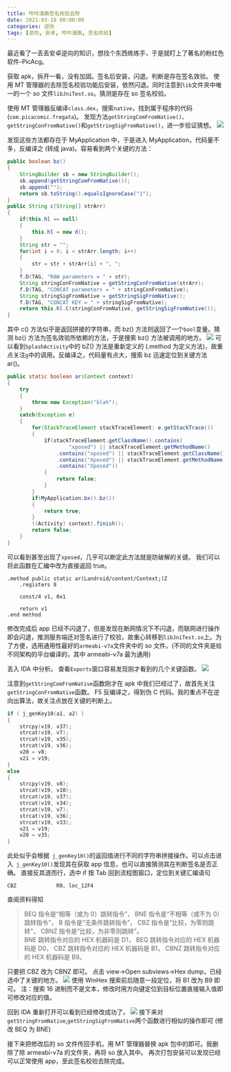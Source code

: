 ```yaml
---
title: 哔咔漫画签名校验去除
date: 2021-03-18 00:00:00
categories: 逆向
tags: [逆向, 安卓, 哔咔漫画, 签名校验]
---
```


最近看了一丢丢安卓逆向的知识，想找个东西练练手，于是就盯上了著名的粉红色软件-PicAcg。

获取 apk，拆开一看，没有加固。签名后安装，闪退。判断是存在签名效验。
使用 MT 管理器的去除签名校验功能后安装，依然闪退。同时注意到`lib`文件夹中唯一的一个 so 文件`libJniTest.so`。猜测是存在 so 签名校验。
<!-- more -->
使用 MT 管理器反编译`class.dex`，搜索`native`，找到属于程序的代码 (`com.picacomic.fregata`)。
发现方法`getStringComFromNative()`、`getStringConFromNative()`和`getStringSigFromNative()`，进一步验证猜想。
![](哔咔漫画签名校验去除/1615993394415.jpg)

发现这些方法都存在于 MyApplication 中，于是进入 MyApplication，代码量不多，反编译之 (转成 java)。容易看到两个关键的方法：

```java
public boolean bz()
{
    StringBuilder sb = new StringBuilder();
    sb.append(getStringComFromNative());
    sb.append("");
    return sb.toString().equalsIgnoreCase("1");
}
public String c(String[] strArr)
{
    if(this.hl == null)
    {
        this.hl = new d();
    }
    String str = "";
    for(int i = 0; i < strArr.length; i++)
    {
        str = str + strArr[i] + ", ";
    }
    f.D(TAG, "RAW parameters = " + str);
    String stringConFromNative = getStringConFromNative(strArr);
    f.D(TAG, "CONCAT parameters = " + stringConFromNative);
    String stringSigFromNative = getStringSigFromNative();
    f.D(TAG, "CONCAT KEY = " + stringSigFromNative);
    return this.hl.C(stringConFromNative, getStringSigFromNative());
}
```

其中 c() 方法似乎是返回拼接的字符串，而 bz() 方法则返回了一个`bool`变量。猜测 bz() 方法为签名效验所依赖的方法，于是搜索 bz() 方法被调用的地方。
![](哔咔漫画签名校验去除/1615993412806.jpg)
可以看到`SplashActivity`中的 bZ() 方法是重新定义的 (.method 为定义方法)，故重点关注`g`中的调用。反编译之，代码量有点大，搜索 bz 迅速定位到关键方法 ar()。

```java
public static boolean ar(Context context)
{
    try
    {
        throw new Exception("blah");
    }
    catch(Exception e)
    {
        for(StackTraceElement stackTraceElement: e.getStackTrace())
        {
            if(stackTraceElement.getClassName().contains(
                    "xposed") || stackTraceElement.getMethodName()
                .contains("xposed") || stackTraceElement.getClassName()
                .contains("Xposed") || stackTraceElement.getMethodName()
                .contains("Xposed"))
            {
                return false;
            }
        }
        if(MyApplication.bx().bz())
        {
            return true;
        }
        ((Activity) context).finish();
        return false;
    }
}
```

可以看到甚至出现了`xposed`，几乎可以断定此方法就是防破解的关键。
我们可以将此函数在汇编中改为直接返回 true。

```ARM Assembly
.method public static ar(Landroid/content/Context;)Z
    .registers 8

    const/4 v1, 0x1

    return v1
.end method
```

修改完成后 app 已经不闪退了，但是发现在断网情况下不闪退，而联网进行操作即会闪退，推测服务端还对签名进行了校验，故重心转移到`libJniTest.so`上。为了方便，选用通用性最好的`armeabi-v7a`文件夹中的 so 文件。(不同的文件夹是给不同架构的平台编译的，其中 armeabi-v7a 最为通用)

丢入 IDA 中分析。
查看`Exports`窗口容易发现刚才看到的几个关键函数。
![](哔咔漫画签名校验去除/1615993429755.jpg)

注意到`getStringComFromNative`函数刚才在 apk 中我们已经过了，故首先关注`getStringConFromNative`函数。
F5 反编译之，得到伪 C 代码。我的重点不在逆向出算法，故关注点放在关键的判断上。

```c
if ( j_genKey10(a1, a2) )
{
    strcpy(v19, v37);
    strcat(v19, v7);
    strcat(v19, v35);
    strcat(v19, v36);
    v20 = v8;
    v21 = v19;
}
else
{
    strcpy(v19, v8);
    strcat(v19, v10);
    strcat(v19, v37);
    strcat(v19, v34);
    strcat(v19, v7);
    strcat(v19, v36);
    strcat(v19, v33);
    v21 = v19;
    v20 = v35;
}
```

此处似乎会根据` j_genKey10()`的返回值进行不同的字符串拼接操作。可以点击进入` j_genKey10()`发现其在获取 app 信息，也可以直接猜测其在判断签名是否正确。
直接反其道而行，选中 if 按 Tab 回到流程图窗口，定位到关键汇编语句

```ARM Assembly
CBZ             R0, loc_12F4
```

查阅资料得知

> BEQ 指令是“相等（或为 0）跳转指令”，
> BNE 指令是“不相等（或不为 0）跳转指令”，
> B 指令是“无条件跳转指令”，
> CBZ 指令是“比较，为零则跳转”，
> CBNZ 指令是“比较，为非零则跳转”。<br>
> BNE 跳转指令对应的 HEX 机器码是 D1，
> BEQ 跳转指令对应的 HEX 机器码是 D0，
> CBZ 跳转指令对应的 HEX 机器码是 B1，
> CBNZ 跳转指令对应的 HEX 机器码是 B9。

只要把 CBZ 改为 CBNZ 即可。
点击 view->Open subviews->Hex dump，已经选中了关键的地方。
![](哔咔漫画签名校验去除/1615993441157.jpg)
使用 WinHex 搜索前后随意一段定位，将 B1 改为 B9 即可。
注：搜索 16 进制而不是文本，修改时用方向键定位到目标位置直接输入值即可修改对应的值。

回到 IDA 重新打开可以看到已经修改成功了。
![](哔咔漫画签名校验去除/1615993447117.jpg)
接下来对`getStringFromNative`,`getStringSigFromNative`两个函数进行相似的操作即可 (修改 BEQ 为 BNE)

接下来把修改后的 so 文件传回手机，用 MT 管理器替换 apk 包中的即可。我删除了除 armeabi-v7a 的文件夹，再将 so 放入其中。
再次打包安装可以发现已经可以正常使用 app，至此签名校验去除完成。
